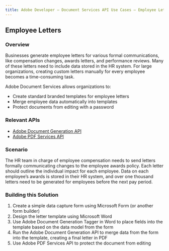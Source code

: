 ```yaml
---
title: Adobe Developer — Document Services API Use Cases — Employee Letters
---
```


## Employee Letters

### Overview

Businesses generate employee letters for various formal communications, like compensation changes, awards letters, and performance reviews. Many of these letters need to include data stored in the HR system. For large organizations, creating custom letters manually for every employee becomes a time-consuming task.

Adobe Document Services allows organizations to:

* Create standard branded templates for employee letters
* Merge employee data automatically into templates
* Protect documents from editing with a password

### Relevant APIs

* [Adobe Document Generation API](/src/pages/apis/doc-generation.md)
* [Adobe PDF Services API](/src/pages/apis/pdf-services.md)

### Scenario

The HR team in charge of employee compensation needs to send letters formally communicating changes to the employee awards policy. Each letter should outline the individual impact for each employee. Data on each employee’s awards is stored in their HR system, and over one thousand letters need to be generated for employees before the next pay period.

### Building this Solution

1. Create a simple data capture form using Microsoft Form (or another form builder)
2. Design the letter template using Microsoft Word
3. Use Adobe Document Generation Tagger in Word to place fields into the template based on the data model from the form
4. Run the Adobe Document Generation API to merge data from the form into the template, creating a final letter in PDF
5. Use Adobe PDF Services API to protect the document from editing